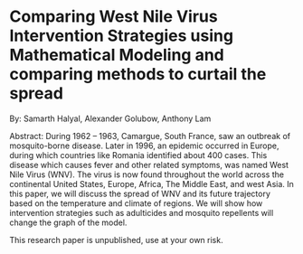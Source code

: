 # Comparing West Nile Virus Intervention Strategies using Mathematical Modeling and comparing methods to curtail the spread

By: Samarth Halyal, Alexander Golubow, Anthony Lam

Abstract: During 1962 – 1963, Camargue, South France, saw an outbreak of mosquito-borne disease. Later in 1996, an epidemic occurred in Europe, during which countries like Romania identified about 400 cases. This disease which causes fever and other related symptoms, was named West Nile Virus (WNV). The virus is now found throughout the world across the continental United States, Europe, Africa, The Middle East, and west Asia. In this paper, we will discuss the spread of WNV and its future trajectory based on the temperature and climate of regions. We will show how intervention strategies such as adulticides and mosquito repellents will change the graph of the model.

This research paper is unpublished, use at your own risk.
